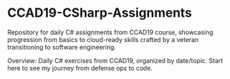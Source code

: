 # CCAD19-CSharp-Assignments
Repository for daily C# assignments from CCAD19 course, showcasing progression from basics to cloud-ready skills crafted by a veteran transitioning to software engineering.

Overview: Daily C# exercises from CCAD19, organized by date/topic. Start here to see my journey from defense ops to code.
